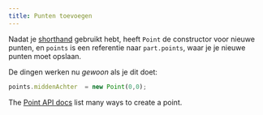 ```yaml
---
title: Punten toevoegen
---
```


Nadat je [shorthand](/howtos/core/shorthand/) gebruikt hebt, heeft `Point` de constructor voor nieuwe punten, en `points` is een referentie naar `part.points`, waar je je nieuwe punten moet opslaan.

De dingen werken nu *gewoon* als je dit doet:

```js
points.middenAchter  = new Point(0,0);
```

<Tip>

The [Point API docs](/reference/api/point/) list many ways to create a point.

</Tip>

